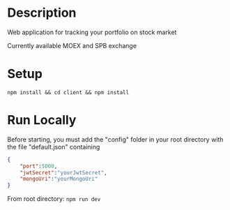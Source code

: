 # Description
Web application for tracking your portfolio on stock market

Currently available MOEX and SPB exchange

# Setup
`npm install && cd client && npm install`

# Run Locally
Before starting, you must add the "config" folder in your root directory with the file "default.json" containing

```json
{
    "port":5000,
    "jwtSecret":"yourJwtSecret",
    "mongoUri":"yourMongoUri"
}
```
From root directory: `npm run dev`
